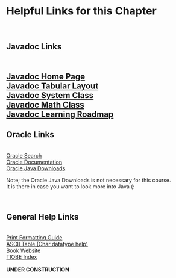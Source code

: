 
<h1>Helpful Links for this Chapter</h1><br>
<h2>Javadoc Links<h2><br>
<a href="https://docs.oracle.com/javase/8/docs/technotes/tools/windows/javadoc.html">Javadoc Home Page</a><br>
<a href="https://docs.oracle.com/javase/8/docs/technotes/tools/windows/toc.html">Javadoc Tabular Layout</a><br>
<a href="https://docs.oracle.com/javase/8/docs/api/java/lang/System.html">Javadoc System Class</a><br>
<a href="https://docs.oracle.com/javase/8/docs/api/java/lang/Math.html">Javadoc Math Class</a><br>
<a href="https://docs.oracle.com/javase/tutorial/java/TOC.html">Javadoc Learning Roadmap</a><br>
<h2>Oracle Links</h2><br>
<a href="https://docs.oracle.com/search/?category=java&q=">Oracle Search</a><br>
<a href="https://docs.oracle.com/en/">Oracle Documentation</a><br>
<a href="https://www.oracle.com/downloads/#category-java">Oracle Java Downloads</a><br>
<p>Note; the Oracle Java Downloads is not necessary for this course. <br>
It is there in case you want to look more into Java (: </p><br>
<h2>General Help Links</h2><br>
<a href="https://cplusplus.com/reference/cstdio/printf/">Print Formatting Guide</a><br>
<a href="https://www.ascii-code.com/">ASCII Table (Char datatype help)</a><br>
<a href="https://deitel.com/java-how-to-program-11-e-early-objects-version/">Book Website</a><br>
<a href="https://www.tiobe.com/tiobe-index/">TIOBE Index</a><br>
<br>
<strong>UNDER CONSTRUCTION</strong>
